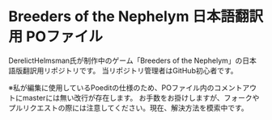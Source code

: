 Breeders of the Nephelym 日本語翻訳用 POファイル
====

DerelictHelmsman氏が制作中のゲーム「Breeders of the Nephelym」の日本語版翻訳用リポジトリです。
当リポジトリ管理者はGitHub初心者です。

※私が編集に使用しているPoeditの仕様のため、POファイル内のコメントアウトにmasterには無い改行が存在します。
お手数をお掛けしますが、フォークやプルリクエストの際には注意してください。現在、解決方法を模索中です。